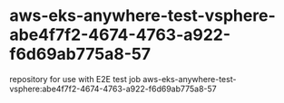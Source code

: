 # aws-eks-anywhere-test-vsphere-abe4f7f2-4674-4763-a922-f6d69ab775a8-57
repository for use with E2E test job aws-eks-anywhere-test-vsphere:abe4f7f2-4674-4763-a922-f6d69ab775a8-57
